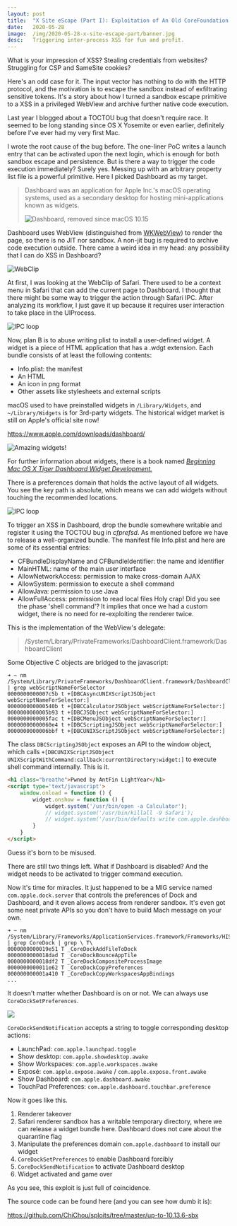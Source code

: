 ```yaml
---
layout:	post
title:	"X Site eScape (Part I): Exploitation of An Old CoreFoundation Sandbox Bug"
date:	2020-05-28
image:  /img/2020-05-28-x-site-escape-part/banner.jpg
desc:   Triggering inter-process XSS for fun and profit.
---
```


What is your impression of XSS? Stealing credentials from websites? Struggling for CSP and SameSite cookies?

Here's an odd case for it. The input vector has nothing to do with the HTTP protocol, and the motivation is to escape the sandbox instead of exfiltrating sensitive tokens. It's a story about how I turned a sandbox escape primitive to a XSS in a privileged WebView and archive further native code execution.

Last year I blogged about a TOCTOU bug that doesn't require race. It seemed to be long standing since OS X Yosemite or even earlier, definitely before I've ever had my very first Mac.

I wrote the root cause of the bug before. The one-liner PoC writes a launch entry that can be activated upon the next login, which is enough for both sandbox escape and persistence. But is there a way to trigger the code execution immediately? Surely yes. Messing up with an arbitrary property list file is a powerful primitive. Here I picked Dashboard as my target.

> Dashboard was an application for Apple Inc.'s macOS operating systems, used as a secondary desktop for hosting mini-applications known as widgets.
>
> ![Dashboard, removed since macOS 10.15](/img/2020-05-28-x-site-escape-part/dashboard.png)

Dashboard uses WebView (distinguished from [WKWebView](https://developer.apple.com/documentation/webkit/wkwebview)) to render the page, so there is no JIT nor sandbox. A non-jit bug is required to archive code execution outside. There came a weird idea in my head: any possibility that I can do XSS in Dashboard?

![WebClip](/img/2020-05-28-x-site-escape-part/webclip.png)

At first, I was looking at the WebClip of Safari. There used to be a context menu in Safari that can add the current page to Dashboard. I thought that there might be some way to trigger the action through Safari IPC. After analyzing its workflow, I just gave it up because it requires user interaction to take place in the UIProcess.

<p class="full"><img src="/img/2020-05-28-x-site-escape-part/uiprocess.svg" alt="IPC loop"></p>

Now, plan B is to abuse writing plist to install a user-defined widget. A widget is a piece of HTML application that has a .wdgt extension. Each bundle consists of at least the following contents:

* Info.plist: the manifest
* An HTML
* An icon in png format
* Other assets like stylesheets and external scripts

macOS used to have preinstalled widgets in `/Library/Widgets`, and `~/Library/Widgets` is for 3rd-party widgets. The historical widget market is still on Apple's official site now!

<https://www.apple.com/downloads/dashboard/>

<p class="outstanding"><img src="/img/2020-05-28-x-site-escape-part/widgets-market.png" alt="Amazing widgets!"></p>

For further information about widgets, there is a book named [*Beginning Mac OS X Tiger Dashboard Widget Development.*](https://books.google.com.hk/books?id=8VH2FdsBO_UC)

There is a preferences domain that holds the active layout of all widgets. You see the key path is absolute, which means we can add widgets without touching the recommended locations.

<p class="outstanding"><img src="/img/2020-05-28-x-site-escape-part/dashboard-pref.svg" alt="IPC loop"></p>

To trigger an XSS in Dashboard, drop the bundle somewhere writable and register it using the TOCTOU bug in *cfprefsd*. As mentioned before we have to release a well-organized bundle. The manifest file Info.plist and here are some of its essential entries:

* CFBundleDisplayName and CFBundleIdentifier: the name and identifier
* MainHTML: name of the main user interface
* AllowNetworkAccess: permission to make cross-domain AJAX
* AllowSystem: permission to execute a shell command
* AllowJava: permission to use Java
* AllowFullAccess: permission to read local files
Holy crap! Did you see the phase 'shell command'? It implies that once we had a custom widget, there is no need for re-exploiting the renderer twice.

This is the implementation of the WebView's delegate:

> /System/Library/PrivateFrameworks/DashboardClient.framework/DashboardClient

Some Objective C objects are bridged to the javascript:

```
➜ ~ nm /System/Library/PrivateFrameworks/DashboardClient.framework/DashboardClient | grep webScriptNameForSelector
0000000000007c5b t +[DBCAsyncUNIXScriptJSObject webScriptNameForSelector:]
000000000000540b t +[DBCCalculatorJSObject webScriptNameForSelector:]
0000000000005b93 t +[DBCJSObject webScriptNameForSelector:]
0000000000005fac t +[DBCMenuJSObject webScriptNameForSelector:]
00000000000060e4 t +[DBCScriptingJSObject webScriptNameForSelector:]
0000000000006bbf t +[DBCUNIXScriptJSObject webScriptNameForSelector:]
```

The class `DBCScriptingJSObject` exposes an API to the window object, which calls `+[DBCUNIXScriptJSObject UNIXScriptWithCommand:callback:currentDirectory:widget:]` to execute shell command internally. This is it.


```html
<h1 class="breathe">Pwned by AntFin LightYear</h1>
<script type='text/javascript'>
    window.onload = function () {
        widget.onshow = function () {
            widget.system('/usr/bin/open -a Calculator');
            // widget.system('/usr/bin/killall -9 Safari');
            // widget.system('/usr/bin/defaults write com.apple.dashboard mcx-disabled -boolean YES');
        }
    }
</script>
```

Guess it's born to be misused.

There are still two things left. What if Dashboard is disabled? And the widget needs to be activated to trigger command execution.

Now it's time for miracles. It just happened to be a MIG service named `com.apple.dock.server` that controls the preferences of Dock and Dashboard, and it even allows access from renderer sandbox. It's even got some neat private APIs so you don't have to build Mach message on your own.

```
➜ ~ nm /System/Library/Frameworks/ApplicationServices.framework/Frameworks/HIServices.framework/HIServices | grep CoreDock | grep \ T\
0000000000019e51 T _CoreDockAddFileToDock
0000000000018dad T _CoreDockBounceAppTile
0000000000018df2 T _CoreDockCompositeProcessImage
0000000000011e62 T _CoreDockCopyPreferences
000000000001a410 T _CoreDockCopyWorkspacesAppBindings
...
```

It doesn't matter whether Dashboard is on or not. We can always use `CoreDockSetPreferences`.

![](/img/2020-05-28-x-site-escape-part/dashboard-as-space.png)

`CoreDockSendNotification` accepts a string to toggle corresponding desktop actions:

* LaunchPad: `com.apple.launchpad.toggle`
* Show desktop: `com.apple.showdesktop.awake`
* Show Workspaces: `com.apple.workspaces.awake`
* Exposé: `com.apple.expose.awake` / `com.apple.expose.front.awake`
* Show Dashboard: `com.apple.dashboard.awake`
* TouchPad Preferences: `com.apple.dashboard.touchbar.preference`

Now it goes like this.

1. Renderer takeover
2. Safari renderer sandbox has a writable temporary directory, where we can release a widget bundle here. Dashboard does not care about the quarantine flag
3. Manipulate the preferences domain `com.apple.dashboard` to install our widget
4. `CoreDockSetPreferences` to enable Dashboard forcibly
5. `CoreDockSendNotification` to activate Dashboard desktop
6. Widget activated and game over

As you see, this exploit is just full of coincidence.

The source code can be found here (and you can see how dumb it is):

<https://github.com/ChiChou/sploits/tree/master/up-to-10.13.6-sbx>

